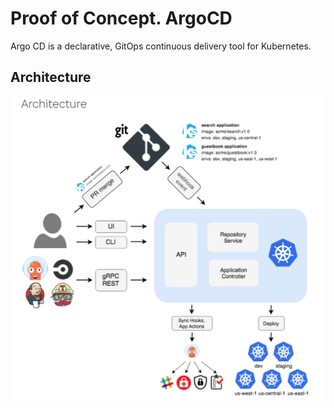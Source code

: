 # Proof of Concept. ArgoCD

Argo CD is a declarative, GitOps continuous delivery tool for Kubernetes.

## Architecture

![argocd_arch](https://github.com/mykolapryvalov/AsciiArtify/blob/main/doc/img/argocd_arch.png)
